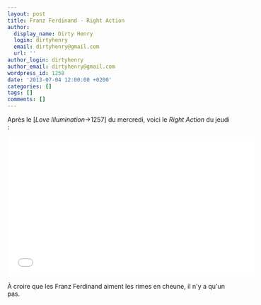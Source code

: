 ```yaml
---
layout: post
title: Franz Ferdinand - Right Action
author:
  display_name: Dirty Henry
  login: dirtyhenry
  email: dirtyhenry@gmail.com
  url: ''
author_login: dirtyhenry
author_email: dirtyhenry@gmail.com
wordpress_id: 1258
date: '2013-07-04 12:00:00 +0200'
categories: []
tags: []
comments: []
---
```

Après le [*Love Illumination*->1257] du mercredi, voici le *Right Action* du jeudi : 

<iframe width="560" height="315" src="//www.youtube.com/embed/qZa-FHRmoGg" frameborder="0" allowfullscreen></iframe>

À croire que les Franz Ferdinand aiment les rimes en cheune, il n'y a qu'un pas.
